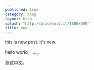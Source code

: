 ```yaml
---
published: true
category: blog
layout: blog
splash: "http://placehold.it/1600x500"
title: new
---
```


this is new post.
it's new.

hello world。
。。。

测试中文。